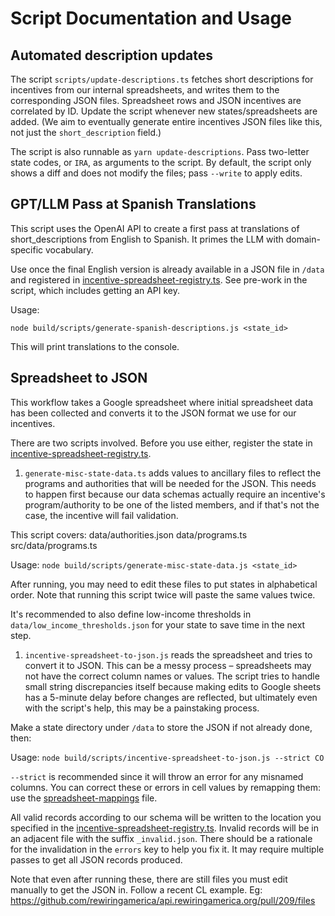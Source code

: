 # Script Documentation and Usage

## Automated description updates

The script `scripts/update-descriptions.ts` fetches short descriptions for incentives from our internal spreadsheets, and writes them to the corresponding JSON files. Spreadsheet rows and JSON incentives are correlated by ID. Update the script whenever new states/spreadsheets are added. (We aim to eventually generate entire incentives JSON files like this, not just the `short_description` field.)

The script is also runnable as `yarn update-descriptions`. Pass two-letter state codes, or `IRA`, as arguments to the script. By default, the script only shows a diff and does not modify the files; pass `--write` to apply edits.

## GPT/LLM Pass at Spanish Translations

This script uses the OpenAI API to create a first pass at translations of short_descriptions from English to Spanish. It primes the LLM with domain-specific vocabulary.

Use once the final English version is already available in a JSON file in `/data` and registered in [incentive-spreadsheet-registry.ts](incentive-spreadsheet-registry.ts). See pre-work in the script, which includes getting an API key.

Usage:

```
node build/scripts/generate-spanish-descriptions.js <state_id>
```

This will print translations to the console.

## Spreadsheet to JSON

This workflow takes a Google spreadsheet where initial spreadsheet data has been collected and converts it to the JSON format we use for our incentives.

There are two scripts involved. Before you use either, register the state in [incentive-spreadsheet-registry.ts](incentive-spreadsheet-registry.ts).

1. `generate-misc-state-data.ts` adds values to ancillary files to reflect the programs and authorities that will be needed for the JSON. This needs to happen first because our data schemas actually require an incentive's program/authority to be one of the listed members, and if that's not the case, the incentive will fail validation.

This script covers:
data/authorities.json
data/programs.ts
src/data/programs.ts

Usage:
`node build/scripts/generate-misc-state-data.js <state_id>`

After running, you may need to edit these files to put states in alphabetical order. Note that running this script twice will paste the same values twice.

It's recommended to also define low-income thresholds in `data/low_income_thresholds.json` for your state to save time in the next step.

1. `incentive-spreadsheet-to-json.js` reads the spreadsheet and tries to convert it to JSON. This can be a messy process – spreadsheets may not have the correct column names or values. The script tries to handle small string discrepancies itself because making edits to Google sheets has a 5-minute delay before changes are reflected, but ultimately even with the script's help, this may be a painstaking process.

Make a state directory under `/data` to store the JSON if not already done, then:

Usage:
`node build/scripts/incentive-spreadsheet-to-json.js --strict CO`

`--strict` is recommended since it will throw an error for any misnamed columns. You can correct these or errors in cell values by remapping them: use the [spreadsheet-mappings](lib/spreadsheet-mappings.ts) file.

All valid records according to our schema will be written to the location you specified in the [incentive-spreadsheet-registry.ts](incentive-spreadsheet-registry.ts). Invalid records will be in an adjacent file with the suffix `_invalid.json`. There should be a rationale for the invalidation in the `errors` key to help you fix it. It may require multiple passes to get all JSON records produced.

Note that even after running these, there are still files you must edit manually to get the JSON in. Follow a recent CL example.
Eg: https://github.com/rewiringamerica/api.rewiringamerica.org/pull/209/files
